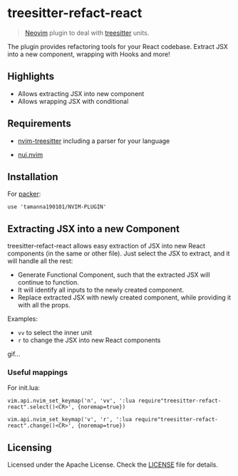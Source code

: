 # treesitter-refact-react

>[Neovim](https://neovim.io/) plugin to deal with [treesitter](https://github.com/tree-sitter/tree-sitter) units.

The plugin provides refactoring tools for your React codebase. Extract JSX into a new component, wrapping with Hooks and more!

## Highlights

- Allows extracting JSX into new component
- Allows wrapping JSX with conditional

## Requirements

- [nvim-treesitter](https://github.com/nvim-treesitter/nvim-treesitter) including a parser for your language

- [nui.nvim](https://github.com/MunifTanjim/nui.nvim)

## Installation


For [packer](https://github.com/wbthomason/packer.nvim):
```
use 'tamanna190101/NVIM-PLUGIN'
```

## Extracting JSX into a new Component

treesitter-refact-react allows easy extraction of JSX into new React components (in the same or other file). Just select the JSX to extract, and it will handle all the rest:

- Generate Functional Component, such that the extracted JSX will continue to function.
- It will identify all inputs to the newly created component.
- Replace extracted JSX with newly created component, while providing it with all the props.

Examples:
- `vv` to select the inner unit
- `r` to change the JSX into new React components

gif...

### Useful mappings

For init.lua:
```
vim.api.nvim_set_keymap('n', 'vv', ':lua require"treesitter-refact-react".select()<CR>', {noremap=true})

vim.api.nvim_set_keymap('v', 'r', ':lua require"treesitter-refact-react".change()<CR>', {noremap=true})
```

## Licensing

Licensed under the Apache License. Check the [LICENSE](LICENSE) file for details.